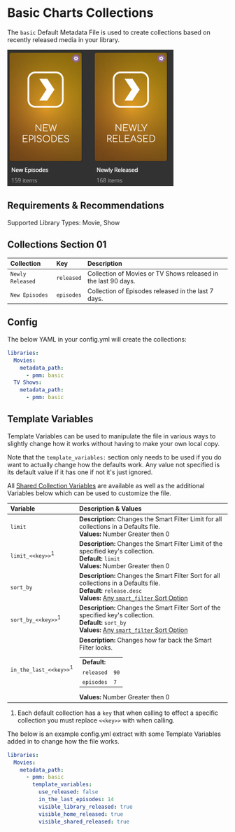 # Basic Charts Collections

The `basic` Default Metadata File is used to create collections based on recently released media in your library.

![](../images/basic.png)

## Requirements & Recommendations

Supported Library Types: Movie, Show

## Collections Section 01

| Collection       | Key        | Description                                                    |
|:-----------------|:-----------|:---------------------------------------------------------------|
| `Newly Released` | `released` | Collection of Movies or TV Shows released in the last 90 days. |
| `New Episodes`   | `episodes` | Collection of Episodes released in the last 7 days.            |

## Config

The below YAML in your config.yml will create the collections:

```yaml
libraries:
  Movies:
    metadata_path:
      - pmm: basic
  TV Shows:
    metadata_path:
      - pmm: basic
```

## Template Variables

Template Variables can be used to manipulate the file in various ways to slightly change how it works without having to make your own local copy.

Note that the `template_variables:` section only needs to be used if you do want to actually change how the defaults work. Any value not specified is its default value if it has one if not it's just ignored.

All [Shared Collection Variables](../collection_variables) are available as well as the additional Variables below which can be used to customize the file.

| Variable                          | Description & Values                                                                                                                                                                                                                            |
|:----------------------------------|:------------------------------------------------------------------------------------------------------------------------------------------------------------------------------------------------------------------------------------------------|
| `limit`                           | **Description:** Changes the Smart Filter Limit for all collections in a Defaults file.<br>**Values:** Number Greater then 0                                                                                                                    |
| `limit_<<key>>`<sup>1</sup>       | **Description:** Changes the Smart Filter Limit of the specified key's collection.<br>**Default:** `limit`<br>**Values:** Number Greater then 0                                                                                                 |
| `sort_by`                         | **Description:** Changes the Smart Filter Sort for all collections in a Defaults file.<br>**Default:** `release.desc`<br>**Values:** [Any `smart_filter` Sort Option](../../metadata/builders/smart.md#sort-options)                            |
| `sort_by_<<key>>`<sup>1</sup>     | **Description:** Changes the Smart Filter Sort of the specified key's collection.<br>**Default:** `sort_by`<br>**Values:** [Any `smart_filter` Sort Option](../../metadata/builders/smart.md#sort-options)                                      |
| `in_the_last_<<key>>`<sup>1</sup> | **Description:** Changes how far back the Smart Filter looks.<table class="clearTable"><tr><td>**Default:**</td></tr><tr><td>`released`</td><td>`90`</td></tr><tr><td>`episodes`</td><td>`7`</td></tr></table>**Values:** Number Greater then 0 |

1. Each default collection has a `key` that when calling to effect a specific collection you must replace `<<key>>` with when calling.

The below is an example config.yml extract with some Template Variables added in to change how the file works.

```yaml
libraries:
  Movies:
    metadata_path:
      - pmm: basic
        template_variables:
          use_released: false
          in_the_last_episodes: 14
          visible_library_released: true
          visible_home_released: true
          visible_shared_released: true
```
